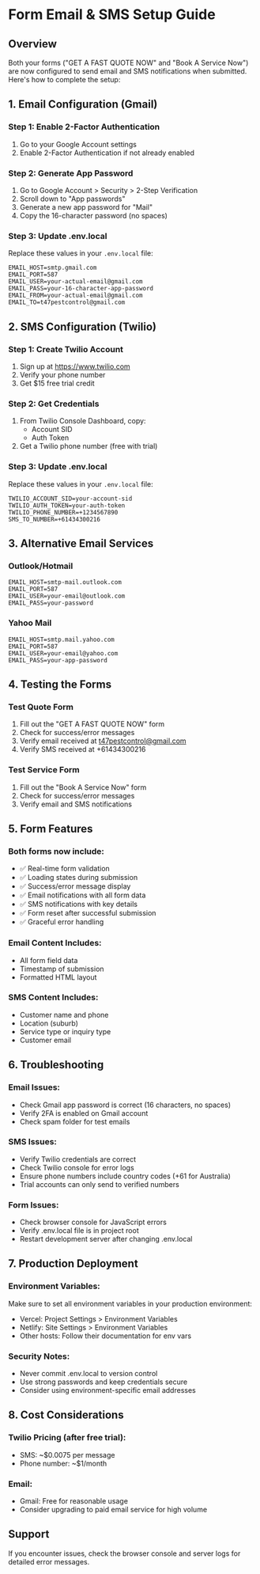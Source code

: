 # Form Email & SMS Setup Guide

## Overview
Both your forms ("GET A FAST QUOTE NOW" and "Book A Service Now") are now configured to send email and SMS notifications when submitted. Here's how to complete the setup:

## 1. Email Configuration (Gmail)

### Step 1: Enable 2-Factor Authentication
1. Go to your Google Account settings
2. Enable 2-Factor Authentication if not already enabled

### Step 2: Generate App Password
1. Go to Google Account > Security > 2-Step Verification
2. Scroll down to "App passwords"
3. Generate a new app password for "Mail"
4. Copy the 16-character password (no spaces)

### Step 3: Update .env.local
Replace these values in your `.env.local` file:
```
EMAIL_HOST=smtp.gmail.com
EMAIL_PORT=587
EMAIL_USER=your-actual-email@gmail.com
EMAIL_PASS=your-16-character-app-password
EMAIL_FROM=your-actual-email@gmail.com
EMAIL_TO=t47pestcontrol@gmail.com
```

## 2. SMS Configuration (Twilio)

### Step 1: Create Twilio Account
1. Sign up at https://www.twilio.com
2. Verify your phone number
3. Get $15 free trial credit

### Step 2: Get Credentials
1. From Twilio Console Dashboard, copy:
   - Account SID
   - Auth Token
2. Get a Twilio phone number (free with trial)

### Step 3: Update .env.local
Replace these values in your `.env.local` file:
```
TWILIO_ACCOUNT_SID=your-account-sid
TWILIO_AUTH_TOKEN=your-auth-token
TWILIO_PHONE_NUMBER=+1234567890
SMS_TO_NUMBER=+61434300216
```

## 3. Alternative Email Services

### Outlook/Hotmail
```
EMAIL_HOST=smtp-mail.outlook.com
EMAIL_PORT=587
EMAIL_USER=your-email@outlook.com
EMAIL_PASS=your-password
```

### Yahoo Mail
```
EMAIL_HOST=smtp.mail.yahoo.com
EMAIL_PORT=587
EMAIL_USER=your-email@yahoo.com
EMAIL_PASS=your-app-password
```

## 4. Testing the Forms

### Test Quote Form
1. Fill out the "GET A FAST QUOTE NOW" form
2. Check for success/error messages
3. Verify email received at t47pestcontrol@gmail.com
4. Verify SMS received at +61434300216

### Test Service Form
1. Fill out the "Book A Service Now" form
2. Check for success/error messages
3. Verify email and SMS notifications

## 5. Form Features

### Both forms now include:
- ✅ Real-time form validation
- ✅ Loading states during submission
- ✅ Success/error message display
- ✅ Email notifications with all form data
- ✅ SMS notifications with key details
- ✅ Form reset after successful submission
- ✅ Graceful error handling

### Email Content Includes:
- All form field data
- Timestamp of submission
- Formatted HTML layout

### SMS Content Includes:
- Customer name and phone
- Location (suburb)
- Service type or inquiry type
- Customer email

## 6. Troubleshooting

### Email Issues:
- Check Gmail app password is correct (16 characters, no spaces)
- Verify 2FA is enabled on Gmail account
- Check spam folder for test emails

### SMS Issues:
- Verify Twilio credentials are correct
- Check Twilio console for error logs
- Ensure phone numbers include country codes (+61 for Australia)
- Trial accounts can only send to verified numbers

### Form Issues:
- Check browser console for JavaScript errors
- Verify .env.local file is in project root
- Restart development server after changing .env.local

## 7. Production Deployment

### Environment Variables:
Make sure to set all environment variables in your production environment:
- Vercel: Project Settings > Environment Variables
- Netlify: Site Settings > Environment Variables
- Other hosts: Follow their documentation for env vars

### Security Notes:
- Never commit .env.local to version control
- Use strong passwords and keep credentials secure
- Consider using environment-specific email addresses

## 8. Cost Considerations

### Twilio Pricing (after free trial):
- SMS: ~$0.0075 per message
- Phone number: ~$1/month

### Email:
- Gmail: Free for reasonable usage
- Consider upgrading to paid email service for high volume

## Support
If you encounter issues, check the browser console and server logs for detailed error messages.
